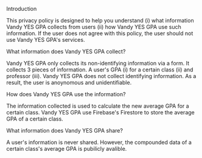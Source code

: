 Introduction

This privacy policy is designed to help you understand (i) what information Vandy YES GPA collects from users (ii) how Vandy YES GPA use such information. If the user does not agree with this policy, the user should not use Vandy YES GPA's services.

What information does Vandy YES GPA collect?

Vandy YES GPA only collects its non-identifying information via a form. It collects 3 pieces of information. A user's GPA (i) for a certain class (ii) and professor (iii). Vandy YES GPA does not collect identifying information. As a result, the user is anoynomous and unidentifiable.

How does Vandy YES GPA use the information?

The information collected is used to calculate the new average GPA for a certain class. Vandy YES GPA use Firebase's Firestore to store the average GPA of a certain class.

What information does Vandy YES GPA share?

A user's information is never shared. However, the compounded data of a certain class's average GPA is pubilicly avalible. 